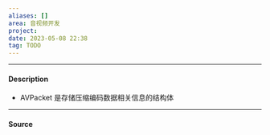 ```yaml
---
aliases: []
area: 音视频开发
project: 
date: 2023-05-08 22:38
tag: TODO
---
```

---
#### Description
- AVPacket 是存储压缩编码数据相关信息的结构体



---
#### Source
